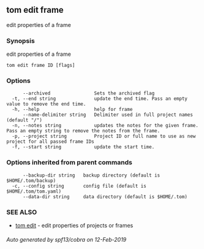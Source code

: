 ## tom edit frame

edit properties of a frame

### Synopsis

edit properties of a frame

```
tom edit frame ID [flags]
```

### Options

```
      --archived                Sets the archived flag
  -t, --end string              update the end time. Pass an empty value to remove the end time.
  -h, --help                    help for frame
      --name-delimiter string   Delimiter used in full project names (default "/")
  -n, --notes string            updates the notes for the given frame. Pass an empty string to remove the notes from the frame.
  -p, --project string          Project ID or full name to use as new project for all passed frame IDs
  -f, --start string            update the start time.
```

### Options inherited from parent commands

```
      --backup-dir string   backup directory (default is $HOME/.tom/backup)
  -c, --config string       config file (default is $HOME/.tom/tom.yaml)
      --data-dir string     data directory (default is $HOME/.tom)
```

### SEE ALSO

* [tom edit](tom_edit.md)	 - edit properties of projects or frames

###### Auto generated by spf13/cobra on 12-Feb-2019
